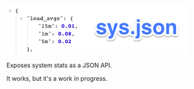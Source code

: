 ![sys.json](img/sysjson.png)

Exposes system stats as a JSON API.

It works, but it's a work in progress.
